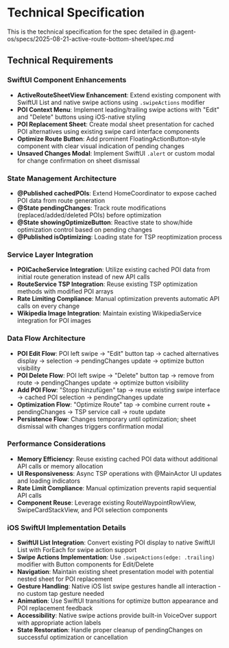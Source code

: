 # Technical Specification

This is the technical specification for the spec detailed in @.agent-os/specs/2025-08-21-active-route-bottom-sheet/spec.md

## Technical Requirements

### SwiftUI Component Enhancements

- **ActiveRouteSheetView Enhancement**: Extend existing component with SwiftUI List and native swipe actions using `.swipeActions` modifier
- **POI Context Menu**: Implement leading/trailing swipe actions with "Edit" and "Delete" buttons using iOS-native styling
- **POI Replacement Sheet**: Create modal sheet presentation for cached POI alternatives using existing swipe card interface components
- **Optimize Route Button**: Add prominent FloatingActionButton-style component with clear visual indication of pending changes
- **Unsaved Changes Modal**: Implement SwiftUI `.alert` or custom modal for change confirmation on sheet dismissal

### State Management Architecture

- **@Published cachedPOIs**: Extend HomeCoordinator to expose cached POI data from route generation
- **@State pendingChanges**: Track route modifications (replaced/added/deleted POIs) before optimization
- **@State showingOptimizeButton**: Reactive state to show/hide optimization control based on pending changes
- **@Published isOptimizing**: Loading state for TSP reoptimization process

### Service Layer Integration

- **POICacheService Integration**: Utilize existing cached POI data from initial route generation instead of new API calls
- **RouteService TSP Integration**: Reuse existing TSP optimization methods with modified POI arrays
- **Rate Limiting Compliance**: Manual optimization prevents automatic API calls on every change
- **Wikipedia Image Integration**: Maintain existing WikipediaService integration for POI images

### Data Flow Architecture

- **POI Edit Flow**: POI left swipe → "Edit" button tap → cached alternatives display → selection → pendingChanges update → optimize button visibility
- **POI Delete Flow**: POI left swipe → "Delete" button tap → remove from route → pendingChanges update → optimize button visibility
- **Add POI Flow**: "Stopp hinzufügen" tap → reuse existing swipe interface → cached POI selection → pendingChanges update
- **Optimization Flow**: "Optimize Route" tap → combine current route + pendingChanges → TSP service call → route update
- **Persistence Flow**: Changes temporary until optimization; sheet dismissal with changes triggers confirmation modal

### Performance Considerations

- **Memory Efficiency**: Reuse existing cached POI data without additional API calls or memory allocation
- **UI Responsiveness**: Async TSP operations with @MainActor UI updates and loading indicators
- **Rate Limit Compliance**: Manual optimization prevents rapid sequential API calls
- **Component Reuse**: Leverage existing RouteWaypointRowView, SwipeCardStackView, and POI selection components

### iOS SwiftUI Implementation Details

- **SwiftUI List Integration**: Convert existing POI display to native SwiftUI List with ForEach for swipe action support
- **Swipe Actions Implementation**: Use `.swipeActions(edge: .trailing)` modifier with Button components for Edit/Delete
- **Navigation**: Maintain existing sheet presentation model with potential nested sheet for POI replacement
- **Gesture Handling**: Native iOS list swipe gestures handle all interaction - no custom tap gesture needed
- **Animation**: Use SwiftUI transitions for optimize button appearance and POI replacement feedback
- **Accessibility**: Native swipe actions provide built-in VoiceOver support with appropriate action labels
- **State Restoration**: Handle proper cleanup of pendingChanges on successful optimization or cancellation
